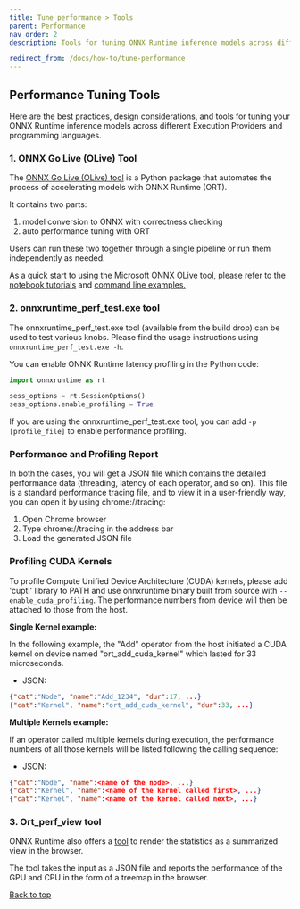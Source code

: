 ```yaml
---
title: Tune performance > Tools
parent: Performance
nav_order: 2
description: Tools for tuning ONNX Runtime inference models across different Execution Providers and programming languages including OLive tool.

redirect_from: /docs/how-to/tune-performance
---
```

<div class="container">


## Performance Tuning Tools

Here are the best practices, design considerations, and tools for tuning your ONNX Runtime inference models across different Execution Providers and programming languages.

### 1. ONNX Go Live (OLive) Tool

The [ONNX Go Live (OLive) tool](https://github.com/microsoft/OLive) is a Python package that automates the process of accelerating models with ONNX Runtime (ORT).

It contains two parts:

1. model conversion to ONNX with correctness checking
2. auto performance tuning with ORT

Users can run these two together through a single pipeline or run them independently as needed.

As a quick start to using the Microsoft ONNX OLive tool, please refer to the [notebook tutorials](https://github.com/microsoft/OLive/tree/master/notebook-tutorial) and [command line examples.](https://github.com/microsoft/OLive/tree/master/cmd-example)


### 2. onnxruntime_perf_test.exe tool

The onnxruntime_perf_test.exe tool (available from the build drop) can be used to test various knobs. Please find the usage instructions using `onnxruntime_perf_test.exe -h`.

You can enable ONNX Runtime latency profiling in the Python code:

```python
import onnxruntime as rt

sess_options = rt.SessionOptions()
sess_options.enable_profiling = True
```

If you are using the onnxruntime_perf_test.exe tool, you can add `-p [profile_file]` to enable performance profiling.

### Performance and Profiling Report

In both the cases, you will get a JSON file which contains the detailed performance data (threading, latency of each operator, and so on). This file is a standard performance tracing file, and to view it in a user-friendly way, you can open it by using chrome://tracing:

1. Open Chrome browser
2. Type chrome://tracing in the address bar
3. Load the generated JSON file

### Profiling CUDA Kernels

To profile Compute Unified Device Architecture (CUDA) kernels, please add 'cupti' library to PATH and use onnxruntime binary built from source with `--enable_cuda_profiling`. The performance numbers from device will then be attached to those from the host.

**Single Kernel example:**

In the following example, the "Add" operator from the host initiated a CUDA kernel on device named "ort_add_cuda_kernel" which lasted for 33 microseconds.

- JSON:

```json
{"cat":"Node", "name":"Add_1234", "dur":17, ...}
{"cat":"Kernel", "name":"ort_add_cuda_kernel", "dur":33, ...}
```

**Multiple Kernels example:**

If an operator called multiple kernels during execution, the performance numbers of all those kernels will be listed following the calling sequence:

- JSON:

```json
{"cat":"Node", "name":<name of the node>, ...}
{"cat":"Kernel", "name":<name of the kernel called first>, ...}
{"cat":"Kernel", "name":<name of the kernel called next>, ...}
```
### 3. Ort_perf_view tool

ONNX Runtime also offers a [tool](https://github.com/microsoft/onnxruntime/tree/master/tools/perf_view) to render the statistics as a summarized view in the browser.

The tool takes the input as a JSON file and reports the performance of the GPU and CPU in the form of a treemap in the browser.

<p><a href="#" id="back-to-top">Back to top</a></p>


</div>